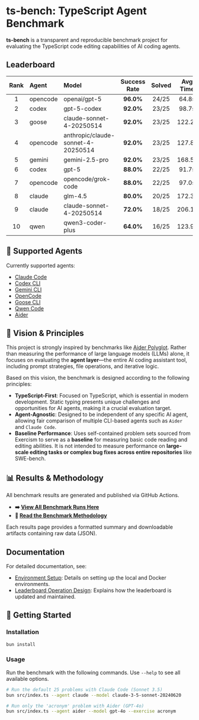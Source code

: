 # ts-bench: TypeScript Agent Benchmark

**ts-bench** is a transparent and reproducible benchmark project for evaluating the TypeScript code editing capabilities of AI coding agents.

## Leaderboard

<!-- BEGIN_LEADERBOARD -->
| Rank | Agent | Model | Success Rate | Solved | Avg Time | Result |
|:----:|:------|:------|:--------------:|:------:|:----------:|:-----:|
| 1 | opencode | openai/gpt-5 | **96.0%** | 24/25 | 64.8s | [#415419](https://github.com/yukukotani/ts-bench/actions/runs/17366415419) |
| 2 | codex | gpt-5-codex | **92.0%** | 23/25 | 98.7s | [#015544](https://github.com/laiso/ts-bench/actions/runs/17977015544) |
| 3 | goose | claude-sonnet-4-20250514 | **92.0%** | 23/25 | 122.2s | [#186071](https://github.com/laiso/ts-bench/actions/runs/17373186071) |
| 4 | opencode | anthropic/claude-sonnet-4-20250514 | **92.0%** | 23/25 | 127.8s | [#043809](https://github.com/laiso/ts-bench/actions/runs/17375043809) |
| 5 | gemini | gemini-2.5-pro | **92.0%** | 23/25 | 168.5s | [#052819](https://github.com/laiso/ts-bench/actions/runs/17351052819) |
| 6 | codex | gpt-5 | **88.0%** | 22/25 | 91.7s | [#734992](https://github.com/laiso/ts-bench/actions/runs/17344734992) |
| 7 | opencode | opencode/grok-code | **88.0%** | 22/25 | 97.0s | [#083421](https://github.com/laiso/ts-bench/actions/runs/17355083421) |
| 8 | claude | glm-4.5 | **80.0%** | 20/25 | 172.3s | [#591219](https://github.com/laiso/ts-bench/actions/runs/17495591219) |
| 9 | claude | claude-sonnet-4-20250514 | **72.0%** | 18/25 | 206.1s | [#732069](https://github.com/laiso/ts-bench/actions/runs/17344732069) |
| 10 | qwen | qwen3-coder-plus | **64.0%** | 16/25 | 123.9s | [#246268](https://github.com/laiso/ts-bench/actions/runs/17356246268) |
<!-- END_LEADERBOARD -->

## 🤖 Supported Agents

Currently supported agents:

* [Claude Code](https://www.anthropic.com/claude-code)
* [Codex CLI](https://developers.openai.com/codex/cli/)
* [Gemini CLI](https://cloud.google.com/gemini/docs/codeassist/gemini-cli)
* [OpenCode](https://opencode.ai/)
* [Goose CLI](https://block.github.io/goose/)
* [Qwen Code](https://qwenlm.github.io/qwen-code-docs/)
* [Aider](https://aider.chat/)

## 📖 Vision & Principles

This project is strongly inspired by benchmarks like [Aider Polyglot](https://aider.chat/2024/12/21/polyglot.html). Rather than measuring the performance of large language models (LLMs) alone, it focuses on evaluating the **agent layer**—the entire AI coding assistant tool, including prompt strategies, file operations, and iterative logic.

Based on this vision, the benchmark is designed according to the following principles:

* **TypeScript-First**: Focused on TypeScript, which is essential in modern development. Static typing presents unique challenges and opportunities for AI agents, making it a crucial evaluation target.
* **Agent-Agnostic**: Designed to be independent of any specific AI agent, allowing fair comparison of multiple CLI-based agents such as `Aider` and `Claude Code`.
* **Baseline Performance**: Uses self-contained problem sets sourced from Exercism to serve as a **baseline** for measuring basic code reading and editing abilities. It is not intended to measure performance on **large-scale editing tasks or complex bug fixes across entire repositories** like SWE-bench.

## 📊 Results & Methodology

All benchmark results are generated and published via GitHub Actions.

* **➡️ [View All Benchmark Runs Here](https://github.com/laiso/ts-bench/actions/workflows/benchmark.yml)**
* **📜 [Read the Benchmark Methodology](docs/METHODOLOGY.md)**

Each results page provides a formatted summary and downloadable artifacts containing raw data (JSON).

## Documentation
For detailed documentation, see:

- [Environment Setup](docs/environment.md): Details on setting up the local and Docker environments.
- [Leaderboard Operation Design](docs/leaderboard.md): Explains how the leaderboard is updated and maintained.

## 🚀 Getting Started

### Installation

```bash
bun install
```

### Usage

Run the benchmark with the following commands. Use `--help` to see all available options.

```bash
# Run the default 25 problems with Claude Code (Sonnet 3.5)
bun src/index.ts --agent claude --model claude-3-5-sonnet-20240620

# Run only the 'acronym' problem with Aider (GPT-4o)
bun src/index.ts --agent aider --model gpt-4o --exercise acronym
```
